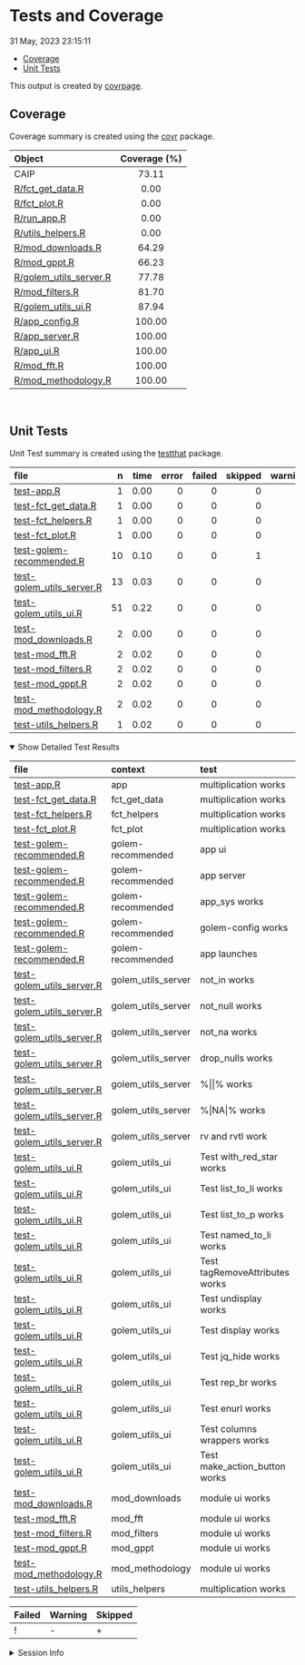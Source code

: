 Tests and Coverage
================
31 May, 2023 23:15:11

- <a href="#coverage" id="toc-coverage">Coverage</a>
- <a href="#unit-tests" id="toc-unit-tests">Unit Tests</a>

This output is created by
[covrpage](https://github.com/yonicd/covrpage).

## Coverage

Coverage summary is created using the
[covr](https://github.com/r-lib/covr) package.

| Object                                              | Coverage (%) |
|:----------------------------------------------------|:------------:|
| CAIP                                                |    73.11     |
| [R/fct_get_data.R](../R/fct_get_data.R)             |     0.00     |
| [R/fct_plot.R](../R/fct_plot.R)                     |     0.00     |
| [R/run_app.R](../R/run_app.R)                       |     0.00     |
| [R/utils_helpers.R](../R/utils_helpers.R)           |     0.00     |
| [R/mod_downloads.R](../R/mod_downloads.R)           |    64.29     |
| [R/mod_gppt.R](../R/mod_gppt.R)                     |    66.23     |
| [R/golem_utils_server.R](../R/golem_utils_server.R) |    77.78     |
| [R/mod_filters.R](../R/mod_filters.R)               |    81.70     |
| [R/golem_utils_ui.R](../R/golem_utils_ui.R)         |    87.94     |
| [R/app_config.R](../R/app_config.R)                 |    100.00    |
| [R/app_server.R](../R/app_server.R)                 |    100.00    |
| [R/app_ui.R](../R/app_ui.R)                         |    100.00    |
| [R/mod_fft.R](../R/mod_fft.R)                       |    100.00    |
| [R/mod_methodology.R](../R/mod_methodology.R)       |    100.00    |

<br>

## Unit Tests

Unit Test summary is created using the
[testthat](https://github.com/r-lib/testthat) package.

| file                                                            |   n | time | error | failed | skipped | warning | icon |
|:----------------------------------------------------------------|----:|-----:|------:|-------:|--------:|--------:|:-----|
| [test-app.R](testthat/test-app.R)                               |   1 | 0.00 |     0 |      0 |       0 |       0 |      |
| [test-fct_get_data.R](testthat/test-fct_get_data.R)             |   1 | 0.00 |     0 |      0 |       0 |       0 |      |
| [test-fct_helpers.R](testthat/test-fct_helpers.R)               |   1 | 0.00 |     0 |      0 |       0 |       0 |      |
| [test-fct_plot.R](testthat/test-fct_plot.R)                     |   1 | 0.00 |     0 |      0 |       0 |       0 |      |
| [test-golem-recommended.R](testthat/test-golem-recommended.R)   |  10 | 0.10 |     0 |      0 |       1 |       0 | \+   |
| [test-golem_utils_server.R](testthat/test-golem_utils_server.R) |  13 | 0.03 |     0 |      0 |       0 |       0 |      |
| [test-golem_utils_ui.R](testthat/test-golem_utils_ui.R)         |  51 | 0.22 |     0 |      0 |       0 |       0 |      |
| [test-mod_downloads.R](testthat/test-mod_downloads.R)           |   2 | 0.00 |     0 |      0 |       0 |       0 |      |
| [test-mod_fft.R](testthat/test-mod_fft.R)                       |   2 | 0.02 |     0 |      0 |       0 |       0 |      |
| [test-mod_filters.R](testthat/test-mod_filters.R)               |   2 | 0.02 |     0 |      0 |       0 |       0 |      |
| [test-mod_gppt.R](testthat/test-mod_gppt.R)                     |   2 | 0.02 |     0 |      0 |       0 |       0 |      |
| [test-mod_methodology.R](testthat/test-mod_methodology.R)       |   2 | 0.02 |     0 |      0 |       0 |       0 |      |
| [test-utils_helpers.R](testthat/test-utils_helpers.R)           |   1 | 0.02 |     0 |      0 |       0 |       0 |      |

<details open>
<summary>
Show Detailed Test Results
</summary>

| file                                                                    | context            | test                           | status  |   n | time | icon |
|:------------------------------------------------------------------------|:-------------------|:-------------------------------|:--------|----:|-----:|:-----|
| [test-app.R](testthat/test-app.R#L2)                                    | app                | multiplication works           | PASS    |   1 | 0.00 |      |
| [test-fct_get_data.R](testthat/test-fct_get_data.R#L2)                  | fct_get_data       | multiplication works           | PASS    |   1 | 0.00 |      |
| [test-fct_helpers.R](testthat/test-fct_helpers.R#L2)                    | fct_helpers        | multiplication works           | PASS    |   1 | 0.00 |      |
| [test-fct_plot.R](testthat/test-fct_plot.R#L2)                          | fct_plot           | multiplication works           | PASS    |   1 | 0.00 |      |
| [test-golem-recommended.R](testthat/test-golem-recommended.R#L3)        | golem-recommended  | app ui                         | PASS    |   2 | 0.05 |      |
| [test-golem-recommended.R](testthat/test-golem-recommended.R#L13)       | golem-recommended  | app server                     | PASS    |   4 | 0.01 |      |
| [test-golem-recommended.R](testthat/test-golem-recommended.R#L24_L26)   | golem-recommended  | app_sys works                  | PASS    |   1 | 0.02 |      |
| [test-golem-recommended.R](testthat/test-golem-recommended.R#L36_L42)   | golem-recommended  | golem-config works             | PASS    |   2 | 0.01 |      |
| [test-golem-recommended.R](testthat/test-golem-recommended.R#L71)       | golem-recommended  | app launches                   | SKIPPED |   1 | 0.01 | \+   |
| [test-golem_utils_server.R](testthat/test-golem_utils_server.R#L2)      | golem_utils_server | not_in works                   | PASS    |   2 | 0.00 |      |
| [test-golem_utils_server.R](testthat/test-golem_utils_server.R#L7)      | golem_utils_server | not_null works                 | PASS    |   2 | 0.00 |      |
| [test-golem_utils_server.R](testthat/test-golem_utils_server.R#L12)     | golem_utils_server | not_na works                   | PASS    |   2 | 0.00 |      |
| [test-golem_utils_server.R](testthat/test-golem_utils_server.R#L17_L22) | golem_utils_server | drop_nulls works               | PASS    |   1 | 0.00 |      |
| [test-golem_utils_server.R](testthat/test-golem_utils_server.R#L26_L29) | golem_utils_server | %\|\|% works                   | PASS    |   2 | 0.01 |      |
| [test-golem_utils_server.R](testthat/test-golem_utils_server.R#L37_L40) | golem_utils_server | %\|NA\|% works                 | PASS    |   2 | 0.00 |      |
| [test-golem_utils_server.R](testthat/test-golem_utils_server.R#L48_L50) | golem_utils_server | rv and rvtl work               | PASS    |   2 | 0.02 |      |
| [test-golem_utils_ui.R](testthat/test-golem_utils_ui.R#L2)              | golem_utils_ui     | Test with_red_star works       | PASS    |   2 | 0.00 |      |
| [test-golem_utils_ui.R](testthat/test-golem_utils_ui.R#L10)             | golem_utils_ui     | Test list_to_li works          | PASS    |   3 | 0.02 |      |
| [test-golem_utils_ui.R](testthat/test-golem_utils_ui.R#L22_L28)         | golem_utils_ui     | Test list_to_p works           | PASS    |   3 | 0.01 |      |
| [test-golem_utils_ui.R](testthat/test-golem_utils_ui.R#L53)             | golem_utils_ui     | Test named_to_li works         | PASS    |   3 | 0.02 |      |
| [test-golem_utils_ui.R](testthat/test-golem_utils_ui.R#L66)             | golem_utils_ui     | Test tagRemoveAttributes works | PASS    |   4 | 0.01 |      |
| [test-golem_utils_ui.R](testthat/test-golem_utils_ui.R#L82)             | golem_utils_ui     | Test undisplay works           | PASS    |   8 | 0.03 |      |
| [test-golem_utils_ui.R](testthat/test-golem_utils_ui.R#L110)            | golem_utils_ui     | Test display works             | PASS    |   4 | 0.02 |      |
| [test-golem_utils_ui.R](testthat/test-golem_utils_ui.R#L124)            | golem_utils_ui     | Test jq_hide works             | PASS    |   2 | 0.00 |      |
| [test-golem_utils_ui.R](testthat/test-golem_utils_ui.R#L132)            | golem_utils_ui     | Test rep_br works              | PASS    |   2 | 0.02 |      |
| [test-golem_utils_ui.R](testthat/test-golem_utils_ui.R#L140)            | golem_utils_ui     | Test enurl works               | PASS    |   2 | 0.01 |      |
| [test-golem_utils_ui.R](testthat/test-golem_utils_ui.R#L148)            | golem_utils_ui     | Test columns wrappers works    | PASS    |  16 | 0.06 |      |
| [test-golem_utils_ui.R](testthat/test-golem_utils_ui.R#L172)            | golem_utils_ui     | Test make_action_button works  | PASS    |   2 | 0.02 |      |
| [test-mod_downloads.R](testthat/test-mod_downloads.R#L32)               | mod_downloads      | module ui works                | PASS    |   2 | 0.00 |      |
| [test-mod_fft.R](testthat/test-mod_fft.R#L32)                           | mod_fft            | module ui works                | PASS    |   2 | 0.02 |      |
| [test-mod_filters.R](testthat/test-mod_filters.R#L32)                   | mod_filters        | module ui works                | PASS    |   2 | 0.02 |      |
| [test-mod_gppt.R](testthat/test-mod_gppt.R#L32)                         | mod_gppt           | module ui works                | PASS    |   2 | 0.02 |      |
| [test-mod_methodology.R](testthat/test-mod_methodology.R#L32)           | mod_methodology    | module ui works                | PASS    |   2 | 0.02 |      |
| [test-utils_helpers.R](testthat/test-utils_helpers.R#L2)                | utils_helpers      | multiplication works           | PASS    |   1 | 0.02 |      |

| Failed | Warning | Skipped |
|:-------|:--------|:--------|
| !      | \-      | \+      |

</details>
<details>
<summary>
Session Info
</summary>

| Field    | Value                             |
|:---------|:----------------------------------|
| Version  | R version 4.3.0 (2023-04-21 ucrt) |
| Platform | x86_64-w64-mingw32/x64 (64-bit)   |
| Running  | Windows 10 x64 (build 19045)      |
| Language | English_United Kingdom            |
| Timezone | Europe/London                     |

| Package  | Version |
|:---------|:--------|
| testthat | 3.1.8   |
| covr     | 3.6.2   |
| covrpage | 0.2     |

</details>
<!--- Final Status : skipped/warning --->
